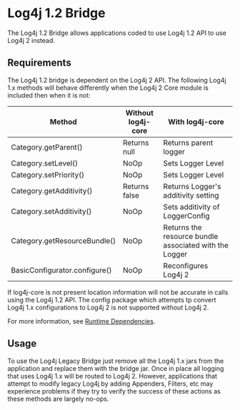 <!-- vim: set syn=markdown : -->
<!--
    Licensed to the Apache Software Foundation (ASF) under one or more
    contributor license agreements.  See the NOTICE file distributed with
    this work for additional information regarding copyright ownership.
    The ASF licenses this file to You under the Apache License, Version 2.0
    (the "License"); you may not use this file except in compliance with
    the License.  You may obtain a copy of the License at

         http://www.apache.org/licenses/LICENSE-2.0

    Unless required by applicable law or agreed to in writing, software
    distributed under the License is distributed on an "AS IS" BASIS,
    WITHOUT WARRANTIES OR CONDITIONS OF ANY KIND, either express or implied.
    See the License for the specific language governing permissions and
    limitations under the License.
-->

# Log4j 1.2 Bridge

The Log4j 1.2 Bridge allows applications coded to use Log4j 1.2 API to use Log4j 2 instead.

## Requirements

The Log4j 1.2 bridge is dependent on the Log4j 2 API. The following Log4j 1.x methods will behave differently when
the Log4j 2 Core module is included then when it is not:

| Method                        | Without log4j-core | With log4j-core                      |
| ----------------------------- | ------------------ | ------------------------------------ |
| Category.getParent()          | Returns null       | Returns parent logger                |
| Category.setLevel()           | NoOp               | Sets Logger Level                    |
| Category.setPriority()        | NoOp               | Sets Logger Level                    | 
| Category.getAdditivity()      | Returns false      | Returns Logger's additivity setting  | 
| Category.setAdditivity()      | NoOp               | Sets additivity of LoggerConfig      |
| Category.getResourceBundle()  | NoOp               | Returns the resource bundle associated with the Logger |
| BasicConfigurator.configure() | NoOp               | Reconfigures Log4j 2                 |

If log4j-core is not present location information will not be accurate in calls using the Log4j 1.2 API. The config
package which attempts tp convert Log4j 1.x configurations to Log4j 2 is not supported without Log4j 2.    

For more information, see [Runtime Dependencies](../runtime-dependencies.html).

## Usage

To use the Log4j Legacy Bridge just remove all the Log4j 1.x jars from the application and replace them
with the bridge jar. Once in place all logging that uses Log4j 1.x will be routed to Log4j 2. However,
applications that attempt to modify legacy Log4j by adding Appenders, Filters, etc may experience problems
if they try to verify the success of these actions as these methods are largely no-ops.
